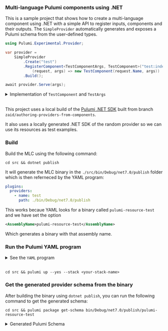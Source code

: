 ### Multi-language Pulumi components using .NET

This is a sample project that shows how to create a multi-language component using .NET with a simple API to register inputs, components and their outputs. The `SimpleProvider` automatically generates and exposes a Pulumi schema from the user-defined types.

```cs
using Pulumi.Experimental.Provider;

var provider = 
    SimpleProvider
        .Create("test")
        .RegisterComponent<TestComponentArgs, TestComponent>("test:index:Test", 
            (request, args) => new TestComponent(request.Name, args))
        .Build();

await provider.Serve(args);
```


<details>
<summary>Implementation of <code>TestComponent</code> and <code>TestArgs</code></summary>

```cs
using Pulumi;
using Pulumi.Random;

public class TestComponentArgs : ResourceArgs
{
    /// <summary>
    /// The length of the password to generate.
    /// </summary>
    [Input("passwordLength")]
    public int PasswordLength { get; set; }
}

/// <summary>
/// A component resource representing a test component.
/// </summary>
public class TestComponent : ComponentResource
{
    /// <summary>
    /// The generated password.
    /// </summary>
    [Output("passwordResult")]
    public Output<string> PasswordResult { get; private set; }
    public TestComponent(string name, TestComponentArgs args) 
        : base("test:index:Test", name, args)
    {
        var password = new RandomPassword($"{name}-database-password", new ()
        {
            Length = args.PasswordLength
        }, new CustomResourceOptions 
        {
            Parent = this
        });

        PasswordResult = password.Result;
        RegisterOutputs();
    }
}
```
</details>


</br >

This project uses a local build of the [Pulumi .NET SDK](https://github.com/pulumi/pulumi-dotnet) built from branch `zaid/authoring-providers-from-components`.

It also uses a locally generated .NET SDK of the random provider so we can use its resources as test examples.

### Build

Build the MLC using the following command:
```
cd src && dotnet publish
```
It will generate the MLC binary in the `./src/bin/Debug/net7.0/publish` folder which is then referneced by the YAML program:
```yaml
plugins:
  providers:
    - name: test
      path: ./bin/Debug/net7.0/publish
```
This works becaue YAML looks for a binary called `pulumi-resource-test` and we have set the option 
```xml
<AssemblyName>pulumi-resource-test</AssemblyName>
```
Which generates a binary with that assembly name.

### Run the Pulumi YAML program

<details>
<summary>See the <code>YAML</code> program</summary>

```yaml
name: testingdotnetmlc
runtime: yaml

plugins:
  providers:
    - name: test
      path: ./bin/Debug/net7.0/publish

resources:
  testmlc:
    type: test:index:Test
    properties:
      passwordLength: 20

outputs:
  length: ${testmlc.passwordResult}
```
</details>

</br >

```
cd src && pulumi up --yes --stack <your-stack-name>
```

### Get the generated provider schema from the binary

After building the binary using `dotnet publish`, you can run the following command to get the generated schema:
```
cd src && pulumi package get-schema bin/Debug/net7.0/publish/pulumi-resource-test
```

<details>
<summary>Generated Pulumi Schema</summary>

```json
{
  "name": "test",
  "version": "0.1.0",
  "meta": {
    "moduleFormat": "(.*)"
  },
  "config": {},
  "provider": {
    "type": "object"
  },
  "resources": {
    "test:index:Test": {
      "description": "A component resource representing a test component.",
      "properties": {
        "passwordResult": {
          "type": "string",
          "description": "The generated password.",
          "language": {
            "csharp": {
              "name": "PasswordResult"
            }
          }
        }
      },
      "type": "object",
      "required": [
        "passwordResult"
      ],
      "inputProperties": {
        "passwordLength": {
          "type": "integer",
          "description": "The length of the password to generate.",
          "language": {
            "csharp": {
              "name": "PasswordLength"
            }
          }
        }
      },
      "requiredInputs": [
        "passwordLength"
      ],
      "isComponent": true
    }
  }
}
```
</details>